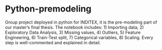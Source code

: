 # Python-premodeling
Group project deployed in python for INDITEX, it is the pre-modeling part of our master’s final thesis. The notebook includes: 1) Importing data, 2) Exploratory Data Analysis, 3) Missing values, 4) Outliers, 5) Feature Engineering, 6) Train-Test split, 7) Categorical variables, 8) Scaling. Every step is well-commented and explained in detail.
